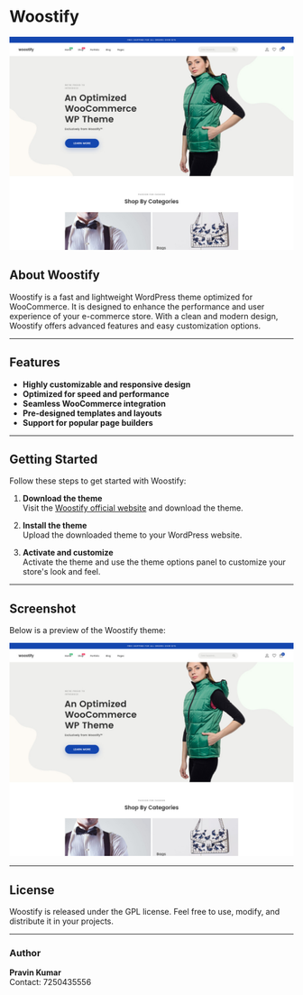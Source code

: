# Woostify

![Woostify Screenshot](screenshot.jpg)

## About Woostify
Woostify is a fast and lightweight WordPress theme optimized for WooCommerce. It is designed to enhance the performance and user experience of your e-commerce store. With a clean and modern design, Woostify offers advanced features and easy customization options.

---

## Features
- **Highly customizable and responsive design**
- **Optimized for speed and performance**
- **Seamless WooCommerce integration**
- **Pre-designed templates and layouts**
- **Support for popular page builders**

---

## Getting Started
Follow these steps to get started with Woostify:

1. **Download the theme**  
   Visit the [Woostify official website](https://woostify.com) and download the theme.

2. **Install the theme**  
   Upload the downloaded theme to your WordPress website.

3. **Activate and customize**  
   Activate the theme and use the theme options panel to customize your store's look and feel.

---

## Screenshot
Below is a preview of the Woostify theme:

![Woostify Preview](screenshot.jpg)

---

## License
Woostify is released under the GPL license. Feel free to use, modify, and distribute it in your projects.

---

### Author
**Pravin Kumar**  
Contact: 7250435556  
